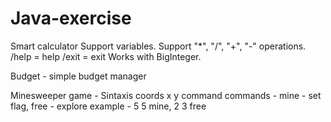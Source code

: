 # Java-exercise

Smart calculator
Support variables.
Support "*", "/", "+", "-" operations.
/help = help
/exit = exit
Works with BigInteger.

Budget - simple budget manager


Minesweeper game - Sintaxis coords x y command commands - mine - set flag, free - explore example - 5 5 mine, 2 3 free
